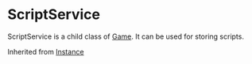 # ScriptService
ScriptService is a child class of [Game](../Game). It can be used for storing scripts.

Inherited from [Instance](../Instance)